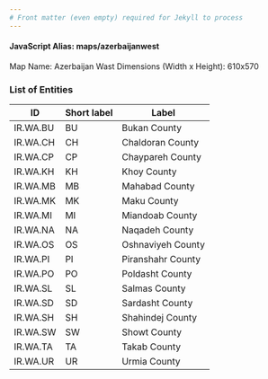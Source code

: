 ```yaml
---
# Front matter (even empty) required for Jekyll to process
---
```


#### JavaScript Alias: maps/azerbaijanwest

Map Name: Azerbaijan Wast
Dimensions (Width x Height): 610x570





### List of Entities

ID | Short label | Label
---|---|---|
IR.WA.BU|BU|Bukan County
IR.WA.CH|CH|Chaldoran County
IR.WA.CP|CP|Chaypareh County
IR.WA.KH|KH|Khoy County
IR.WA.MB|MB|Mahabad County
IR.WA.MK|MK|Maku County
IR.WA.MI|MI|Miandoab County
IR.WA.NA|NA|Naqadeh County
IR.WA.OS|OS|Oshnaviyeh County
IR.WA.PI|PI|Piranshahr County
IR.WA.PO|PO|Poldasht County
IR.WA.SL|SL|Salmas County
IR.WA.SD|SD|Sardasht County
IR.WA.SH|SH|Shahindej County
IR.WA.SW|SW|Showt County
IR.WA.TA|TA|Takab County
IR.WA.UR|UR|Urmia County